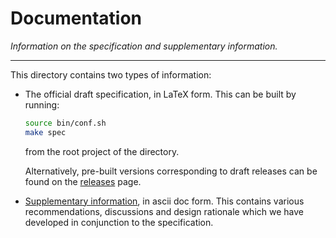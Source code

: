 
# Documentation

*Information on the specification and supplementary information.*

---

This directory contains two types of information:

- The official draft specification, in LaTeX form.
  This can be built by running:
  
  ```sh
  source bin/conf.sh
  make spec
  ```
  from the root project of the directory.

  Alternatively, pre-built versions corresponding to draft releases
  can be found on the
  [releases](https://github.com/scarv/riscv-crypto/releases)
  page.


- [Supplementary information](supplementary-info.adoc),
  in ascii doc form.
  This contains various recommendations, discussions and design
  rationale which we have developed in conjunction to the specification.

